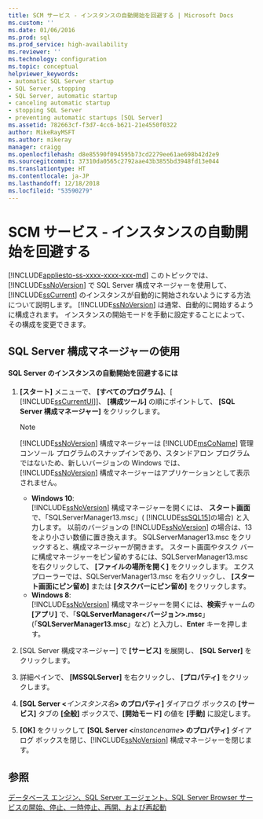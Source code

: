 ```yaml
---
title: SCM サービス - インスタンスの自動開始を回避する | Microsoft Docs
ms.custom: ''
ms.date: 01/06/2016
ms.prod: sql
ms.prod_service: high-availability
ms.reviewer: ''
ms.technology: configuration
ms.topic: conceptual
helpviewer_keywords:
- automatic SQL Server startup
- SQL Server, stopping
- SQL Server, automatic startup
- canceling automatic startup
- stopping SQL Server
- preventing automatic startups [SQL Server]
ms.assetid: 782663cf-f3d7-4cc6-b621-21e4550f0322
author: MikeRayMSFT
ms.author: mikeray
manager: craigg
ms.openlocfilehash: d8e85590f094595b73cd2279ee61ae698b42d2e9
ms.sourcegitcommit: 37310da0565c2792aae43b3855bd3948fd13e044
ms.translationtype: HT
ms.contentlocale: ja-JP
ms.lasthandoff: 12/18/2018
ms.locfileid: "53590279"
---
```

# <a name="scm-services---prevent-automatic-startup-of-an-instance"></a>SCM サービス - インスタンスの自動開始を回避する
[!INCLUDE[appliesto-ss-xxxx-xxxx-xxx-md](../../includes/appliesto-ss-xxxx-xxxx-xxx-md.md)]
  このトピックでは、 [!INCLUDE[ssNoVersion](../../includes/ssnoversion-md.md)] で SQL Server 構成マネージャーを使用して、 [!INCLUDE[ssCurrent](../../includes/sscurrent-md.md)] のインスタンスが自動的に開始されないようにする方法について説明します。 [!INCLUDE[ssNoVersion](../../includes/ssnoversion-md.md)] は通常、自動的に開始するように構成されます。 インスタンスの開始モードを手動に設定することによって、その構成を変更できます。  
  
##  <a name="SSMSProcedure"></a> SQL Server 構成マネージャーの使用  
  
#### <a name="to-prevent-automatic-startup-of-an-instance-of-sql-server"></a>SQL Server のインスタンスの自動開始を回避するには  
  
1.  **[スタート]** メニューで、 **[すべてのプログラム]**、[ [!INCLUDE[ssCurrentUI](../../includes/sscurrentui-md.md)]]、 **[構成ツール]** の順にポイントして、 **[SQL Server 構成マネージャー]** をクリックします。  
  
    > [!NOTE]  
    >  [!INCLUDE[ssNoVersion](../../includes/ssnoversion-md.md)] 構成マネージャーは [!INCLUDE[msCoName](../../includes/msconame-md.md)] 管理コンソール プログラムのスナップインであり、スタンドアロン プログラムではないため、新しいバージョンの Windows では、 [!INCLUDE[ssNoVersion](../../includes/ssnoversion-md.md)] 構成マネージャーはアプリケーションとして表示されません。  
    >   
    >  -   **Windows 10**:  
    >          [!INCLUDE[ssNoVersion](../../includes/ssnoversion-md.md)] 構成マネージャーを開くには、 **スタート画面**で、「SQLServerManager13.msc」( [!INCLUDE[ssSQL15](../../includes/sssql15-md.md)]の場合) と入力します。 以前のバージョンの [!INCLUDE[ssNoVersion](../../includes/ssnoversion-md.md)] の場合は、13 をより小さい数値に置き換えます。 SQLServerManager13.msc をクリックすると、構成マネージャーが開きます。 スタート画面やタスク バーに構成マネージャーをピン留めするには、SQLServerManager13.msc を右クリックして、 **[ファイルの場所を開く]** をクリックします。 エクスプローラーでは、SQLServerManager13.msc を右クリックし、 **[スタート画面にピン留め]** または **[タスクバーにピン留め]** をクリックします。  
    > -   **Windows 8**:  
    >          [!INCLUDE[ssNoVersion](../../includes/ssnoversion-md.md)] 構成マネージャーを開くには、**検索**チャームの **[アプリ]** で、「**SQLServerManager\<バージョン>.msc**」(「**SQLServerManager13.msc**」など) と入力し、**Enter** キーを押します。  
  
2.  [SQL Server 構成マネージャー] で **[サービス]** を展開し、 **[SQL Server]** をクリックします。  
  
3.  詳細ペインで、 **[MSSQLServer]** を右クリックし、 **[プロパティ]** をクリックします。  
  
4.  **[SQL Server \<**_インスタンス名_**> のプロパティ]** ダイアログ ボックスの **[サービス]** タブの **[全般]** ボックスで、**[開始モード]** の値を **[手動]** に設定します。  
  
5.  **[OK]** をクリックして **[SQL Server \<**_instancename_**> のプロパティ]** ダイアログ ボックスを閉じ、[!INCLUDE[ssNoVersion](../../includes/ssnoversion-md.md)] 構成マネージャーを閉じます。  
  
## <a name="see-also"></a>参照  
 [データベース エンジン、SQL Server エージェント、SQL Server Browser サービスの開始、停止、一時停止、再開、および再起動](../../database-engine/configure-windows/start-stop-pause-resume-restart-sql-server-services.md)  
  
  
